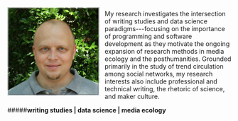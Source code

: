 <img src="./images/headshot1_medium.jpg" align="left" style="display:inline;margin:8px 12px 6px 0px;"/>

My research investigates the intersection of writing studies and data science paradigms---focusing on the importance of programming and software development as they motivate the ongoing expansion of research methods in media ecology and the posthumanities. Grounded primarily in the study of trend circulation among social networks, my research interests also include professional and technical writing, the rhetoric of science, and maker culture.  

#####**writing studies | data science | media ecology**

